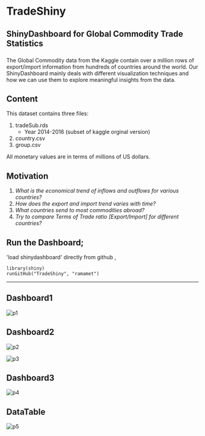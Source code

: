 # TradeShiny
ShinyDashboard for Global Commodity Trade Statistics
----------------
### 
The Global Commodity data from the Kaggle contain over a million rows of export/import information from hundreds of countries around the world. Our ShinyDashboard mainly deals with different visualization techniques and how we can use them to explore meaningful insights from the data. 

## Content
This dataset contains three files:
1. tradeSub.rds
   * Year 2014-2016 (subset of kaggle orginal version)
2. country.csv
3. group.csv

All monetary values are in terms of millions of US dollars.

## Motivation

1. *What is the economical trend of inflows and outflows for various countries?*
2. *How does the export and import trend varies with time?*
3. *What countries send to most commodities abroad?*
4. *Try to compare Terms of Trade ratio [Export/Import] for different countries?*

## Run the Dashboard;

'load shinydashboard' directly from github ,

    library(shiny)
    runGitHub("TradeShiny", "ramamet")

-------------------
## Dashboard1
![p1](https://user-images.githubusercontent.com/16385390/40892882-e4e5f164-679c-11e8-9abe-e72475d6de95.png)

## Dashboard2
![p2](https://user-images.githubusercontent.com/16385390/40892896-3bd4c81a-679d-11e8-95e3-efb90b939988.png)

![p3](https://user-images.githubusercontent.com/16385390/40892907-6ff29e7e-679d-11e8-98ac-0831e7d3c8ec.png)

## Dashboard3
![p4](https://user-images.githubusercontent.com/16385390/40892912-8dd62cd0-679d-11e8-8f21-81c5da4d11e1.png)

## DataTable
![p5](https://user-images.githubusercontent.com/16385390/40892932-cc4ca728-679d-11e8-9788-137e45f4f328.png)
